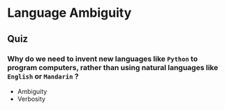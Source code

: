 # Language Ambiguity

## Quiz
### Why do we need to invent new languages like `Python` to program computers, rather than using natural languages like `English` or `Mandarin` ?

* Ambiguity
* Verbosity

